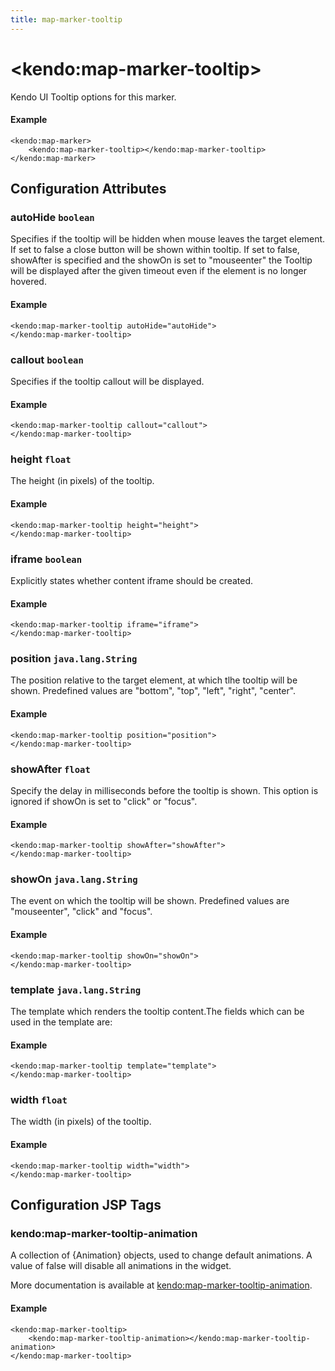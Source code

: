 ```yaml
---
title: map-marker-tooltip
---
```


# \<kendo:map-marker-tooltip\>

Kendo UI Tooltip options for this marker.

#### Example
    <kendo:map-marker>
        <kendo:map-marker-tooltip></kendo:map-marker-tooltip>
    </kendo:map-marker>

## Configuration Attributes

### autoHide `boolean`

Specifies if the tooltip will be hidden when mouse leaves the target element. If set to false a close button will be shown within tooltip. If set to false, showAfter is specified and the showOn is set to "mouseenter" the Tooltip will be displayed after the given timeout even if the element is no longer hovered.

#### Example
    <kendo:map-marker-tooltip autoHide="autoHide">
    </kendo:map-marker-tooltip>

### callout `boolean`

Specifies if the tooltip callout will be displayed.

#### Example
    <kendo:map-marker-tooltip callout="callout">
    </kendo:map-marker-tooltip>

### height `float`

The height (in pixels) of the tooltip.

#### Example
    <kendo:map-marker-tooltip height="height">
    </kendo:map-marker-tooltip>

### iframe `boolean`

Explicitly states whether content iframe should be created.

#### Example
    <kendo:map-marker-tooltip iframe="iframe">
    </kendo:map-marker-tooltip>

### position `java.lang.String`

The position relative to the target element, at which tlhe tooltip will be shown. Predefined values are "bottom", "top", "left", "right", "center".

#### Example
    <kendo:map-marker-tooltip position="position">
    </kendo:map-marker-tooltip>

### showAfter `float`

Specify the delay in milliseconds before the tooltip is shown. This option is ignored if showOn is set to "click" or "focus".

#### Example
    <kendo:map-marker-tooltip showAfter="showAfter">
    </kendo:map-marker-tooltip>

### showOn `java.lang.String`

The event on which the tooltip will be shown. Predefined values are "mouseenter", "click" and "focus".

#### Example
    <kendo:map-marker-tooltip showOn="showOn">
    </kendo:map-marker-tooltip>

### template `java.lang.String`

The template which renders the tooltip content.The fields which can be used in the template are:

#### Example
    <kendo:map-marker-tooltip template="template">
    </kendo:map-marker-tooltip>

### width `float`

The width (in pixels) of the tooltip.

#### Example
    <kendo:map-marker-tooltip width="width">
    </kendo:map-marker-tooltip>


##  Configuration JSP Tags

### kendo:map-marker-tooltip-animation

A collection of {Animation} objects, used to change default animations. A value of false
will disable all animations in the widget.

More documentation is available at [kendo:map-marker-tooltip-animation](/api/wrappers/jsp/map/marker-tooltip-animation).

#### Example

    <kendo:map-marker-tooltip>
        <kendo:map-marker-tooltip-animation></kendo:map-marker-tooltip-animation>
    </kendo:map-marker-tooltip>


